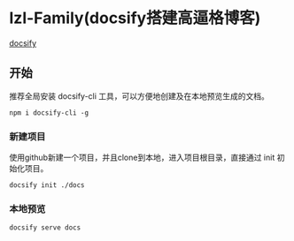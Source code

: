# lzl-Family(docsify搭建高逼格博客)

[docsify](https://docsify.js.org/#/zh-cn/)

## 开始

推荐全局安装 docsify-cli 工具，可以方便地创建及在本地预览生成的文档。

```
npm i docsify-cli -g
```

### 新建项目

使用github新建一个项目，并且clone到本地，进入项目根目录，直接通过 init 初始化项目。

```
docsify init ./docs
```

### 本地预览

```
docsify serve docs
```
